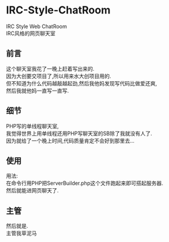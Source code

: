 # IRC-Style-ChatRoom
IRC Style Web ChatRoom  
IRC风格的网页聊天室  

前言
----
这个聊天室我花了一晚上赶着写出来的.  
因为大创要交项目了,所以用来水大创项目用的.  
但不知道为什么代码越敲越起劲,然后我他妈发现写代码比做爱还爽,  
然后我就他妈一直写一直写.  

细节
----

PHP写的单线程聊天室,  
我觉得世界上用单线程还用PHP写聊天室的SB除了我就没有人了.  
因为就给了一个晚上时间,代码质量肯定不会好到那里去...  

使用
----

用法:  
在命令行用PHP把ServerBuilder.php这个文件跑起来即可搭起服务器.   
然后就能进网页聊天了.

主管
----

然后就是.   
主管我草泥马
